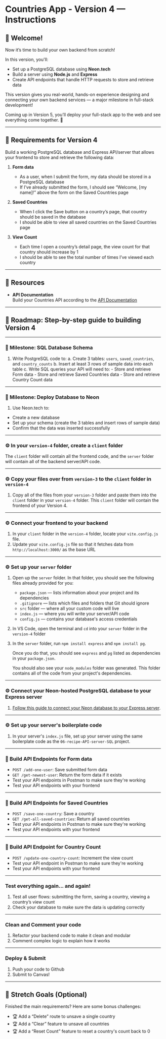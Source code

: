 # Countries App - Version 4 — Instructions

## 👋 Welcome!

Now it’s time to build your own backend from scratch! 

In this version, you'll:
- Set up a PostgreSQL database using **Neon.tech**
- Build a server using **Node.js** and **Express**
- Create API endpoints that handle HTTP requests to store and retrieve data

This version gives you real-world, hands-on experience designing and connecting your own backend services — a major milestone in full-stack development!

Coming up in Version 5, you’ll deploy your full-stack app to the web and see everything come together. 🚀

---

## 🎯 Requirements for Version 4

Build a working PostgreSQL database and Express API/server that allows your frontend to store and retrieve the following data:

1. **Form data**
    - As a user, when I submit the form, my data should be stored in a PostgreSQL database
    - If I’ve already submitted the form, I should see “Welcome, [my name]!” above the form on the Saved Countries page

2. **Saved Countries**
    - When I click the Save button on a country’s page, that country should be saved in the database
    - I should be able to view all saved countries on the Saved Countries page

3. **View Count**
    - Each time I open a country’s detail page, the view count for that country should increase by 1
    - I should be able to see the total number of times I’ve viewed each country

---

## 🔗 Resources

- **API Documentation**  
  Build your Countries API according to the [API Documentation](https://github.com/AnnieCannons/countries-api-project-may-2025/blob/main/version-4/api-documentation.md)

---

## 🚀 Roadmap: Step-by-step guide to building Version 4

---

### 🎯 Milestone: SQL Database Schema
1. Write PostgreSQL code to:
   a. Create 3 tables: `users`, `saved_countries`, and `country_counts`
   b. Insert at least 3 rows of sample data into each table
   c. Write SQL queries your API will need to:
        - Store and retrieve Form data
        - Store and retrieve Saved Countries data
        - Store and retrieve Country Count data

---

### 🎯 Milestone: Deploy Database to Neon
1. Use Neon.tech to:
  - Create a new database
  - Set up your schema (create the 3 tables and insert rows of sample data)
  - Confirm that the data was inserted successfully

---

### ⚙️ In your `version-4` folder, create a `client` folder
The `client` folder will contain all the frontend code, and the `server` folder will contain all of the backend server/API code. 

---

### ⚙️ Copy your files over from `version-3` to the `client` folder in `version-4`
1. Copy all of the files from your `version-3` folder and paste them into the `client` folder in your `version-4` folder. This `client` folder will contain the frontend of your Version 4. 

---

### ⚙️ Connect your frontend to your backend
1. In your `client` folder in the `version-4` folder, locate your `vite.config.js` file. 
2. Update your `vite.config.js` file so that it fetches data from `http://localhost:3000/` as the base URL

---

### ⚙️ Set up your `server` folder
 
1. Open up the `server` folder. In that folder, you should see the following files already provided for you:

      - `package.json` — lists information about your project and its dependencies 
      - `.gitignore` — lists which files and folders that Git should ignore 
      - `src` folder — where all your custom code will live
      - `index.js` — where you will write your server/API code
      - `config.js` — contains your database's access credentials

2. In VS Code, open the terminal and `cd` into your `server` folder in the `version-4` folder
3. In the `server` folder, run `npm install express` and `npm install pg`. 

     Once you do that, you should see `express` and `pg` listed as dependencies in your `package.json`. 

     You should also see your `node_modules` folder was generated. This folder contains all of the code from your project's dependencies. 


---

### ⚙️ Connect your Neon-hosted PostgreSQL database to your Express server
1. [Follow this guide to connect your Neon database to your Express server](https://github.com/AnnieCannons/countries-api-project-may-2025/blob/main/version-4/connect-neon-database-to-express-server.md).

---

### ⚙️ Set up your server's boilerplate code 
1. In your server's `index.js` file, set up your server using the same boilerplate code as the `06-recipe-API-server-SQL` project. 

---

### 🔷 Build API Endpoints for Form data
- `POST /add-one-user`: Save submitted form data
- `GET /get-newest-user`: Return the form data if it exists
- Test your API endpoints in Postman to make sure they're working
- Test your API endpoints with your frontend

---

### 🔷 Build API Endpoints for Saved Countries
- `POST /save-one-country`: Save a country
- `GET /get-all-saved-countries`: Return all saved countries
- Test your API endpoints in Postman to make sure they're working
- Test your API endpoints with your frontend

---

### 🔷 Build API Endpoint for Country Count
- `POST /update-one-country-count`: Increment the view count
- Test your API endpoint in Postman to make sure they're working
- Test your API endpoints with your frontend

---

### Test everything again... and again! 
1. Test all user flows: submitting the form, saving a country, viewing a country’s view count
2. Check your database to make sure the data is updating correctly

---

### Clean and Comment your code
1. Refactor your backend code to make it clean and modular
2. Comment complex logic to explain how it works

---

### Deploy & Submit
1. Push your code to Github
2. Submit to Canvas!

---

## 🌟 Stretch Goals (Optional)

Finished the main requirements? Here are some bonus challenges:

- 🏆 Add a “Delete” route to unsave a single country
- 🏆 Add a “Clear” feature to unsave all countries
- 🏆 Add a “Reset Count” feature to reset a country's count back to 0 





